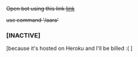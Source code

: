 ~~Open bot using this link <a href="https://t.me/PaavamBotBot">link</a>~~

~~use command '/aara'~~

### [INACTIVE] 

[because it's hosted on Heroku and I'll be billed :( ]
